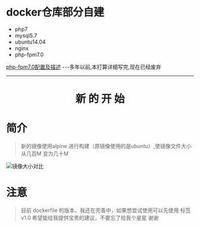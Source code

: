 # docker仓库部分自建

* php7
* mysql5.7
* ubuntu14.04
* nginx
* php-fpm7.0

[php-fpm7.0配置及描述](https://hub.docker.com/r/muyong/php7.0-fpm/) ---多年以前,本打算详细写完,现在已经废弃

---
<h1 align="center">新 的 开 始</h1>

# 简介

> 新的镜像使用alpine 进行构建（原镜像使用的是ubuntu）,使镜像文件大小从几百M 变为几十M

![镜像大小对比](https://s2.ax1x.com/2019/07/12/ZfKFx0.png "镜像大小的对比")

# 注意

> 目前 dockerfile 的版本，我还在完善中，如果想尝试使用可以先使用 标签 v1.0
> 希望能给我提供宝贵的建议，不要忘了给我个星星 谢谢
